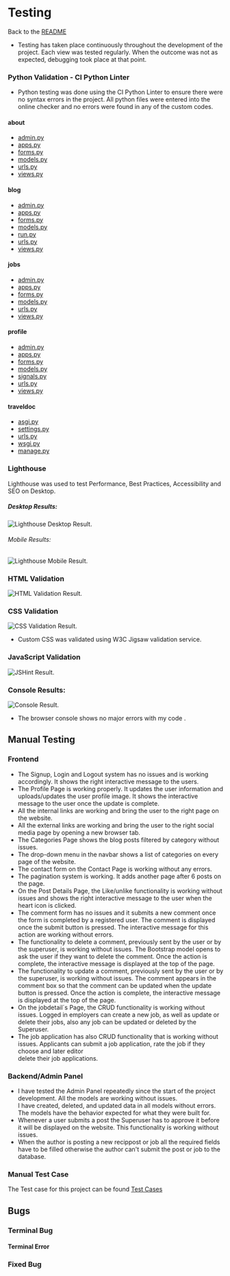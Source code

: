 # Testing
Back to the [README](README.md)

* Testing has taken place continuously throughout the development of the project. Each view was tested regularly. 
  When the outcome was not as expected, debugging took place at that point.  

### Python Validation - CI Python Linter
* Python testing was done using the CI Python Linter to ensure there were no syntax errors in the project. All python files
were entered into the online checker and no errors were found in any of the custom codes.

####  about
* [admin.py](https://res.cloudinary.com/dzesjeplp/image/upload/v1725524358/READMEpp4/TESTINGpp4/CI-Python-Linter-about-admin_pvcmyb.png)
* [apps.py](https://res.cloudinary.com/dzesjeplp/image/upload/v1725524359/READMEpp4/TESTINGpp4/CI-Python-Linter-about-apps_wjvnlf.png)
* [forms.py](https://res.cloudinary.com/dzesjeplp/image/upload/v1725524359/READMEpp4/TESTINGpp4/CI-Python-Linter-about-forms_ffrtzk.png)
* [models.py](https://res.cloudinary.com/dzesjeplp/image/upload/v1725524359/READMEpp4/TESTINGpp4/CI-Python-Linter-about-models_iopasy.png)
* [urls.py](https://res.cloudinary.com/dzesjeplp/image/upload/v1725524359/READMEpp4/TESTINGpp4/CI-Python-Linter-about-urls_zkr83p.png)
* [views.py](https://res.cloudinary.com/dzesjeplp/image/upload/v1725524359/READMEpp4/TESTINGpp4/CI-Python-Linter-about-views_m7qew1.png)


#### blog
* [admin.py](https://res.cloudinary.com/dzesjeplp/image/upload/v1725527566/READMEpp4/TESTINGpp4/testingblog/-blog-admin_azz5b7.png)
* [apps.py](https://res.cloudinary.com/dzesjeplp/image/upload/v1725527566/READMEpp4/TESTINGpp4/testingblog/CI-Python-Linter-blog-apps_m7qokv.png)
* [forms.py](https://res.cloudinary.com/dzesjeplp/image/upload/v1725527566/READMEpp4/TESTINGpp4/testingblog/CI-Python-Linter-blog-forms_gemou9.png)
* [models.py](https://res.cloudinary.com/dzesjeplp/image/upload/v1725527725/READMEpp4/TESTINGpp4/testingblog/CI-Python-Linter-blog-model_vqaopz.png)
* [run.py](https://res.cloudinary.com/dzesjeplp/image/upload/v1725620400/READMEpp4/TESTINGpp4/testingblog/CI-Python-Linter-run_zh0kdd.png)
* [urls.py](https://res.cloudinary.com/dzesjeplp/image/upload/v1725527566/READMEpp4/TESTINGpp4/testingblog/CI-Python-Linter-blog-urls_ah6ami.png)
* [views.py](https://res.cloudinary.com/dzesjeplp/image/upload/v1725527566/READMEpp4/TESTINGpp4/testingblog/CI-Python-Linter-blog-views_floarf.png)

#### jobs
* [admin.py](https://res.cloudinary.com/dzesjeplp/image/upload/v1725532662/READMEpp4/TESTINGpp4/testingblog/testingjobs/CI-Python-Linter-jobs-admin_iglm5j.png)
* [apps.py](https://res.cloudinary.com/dzesjeplp/image/upload/v1725532662/READMEpp4/TESTINGpp4/testingblog/testingjobs/CI-Python-Linter-jobs-apps_vzf595.png)
* [forms.py](https://res.cloudinary.com/dzesjeplp/image/upload/v1725532662/READMEpp4/TESTINGpp4/testingblog/testingjobs/CI-Python-Linter-jobs-forms_c73bha.png)
* [models.py](https://res.cloudinary.com/dzesjeplp/image/upload/v1725532662/READMEpp4/TESTINGpp4/testingblog/testingjobs/CI-Python-Linter-jobs-model_xdpgvi.png)
* [urls.py](https://res.cloudinary.com/dzesjeplp/image/upload/v1725532663/READMEpp4/TESTINGpp4/testingblog/testingjobs/CI-Python-Linter-jobs-urls_pgmmi7.png)
* [views.py](https://res.cloudinary.com/dzesjeplp/image/upload/v1725532663/READMEpp4/TESTINGpp4/testingblog/testingjobs/CI-Python-Linter-jobs-views_pe0ydt.png)

#### profile
* [admin.py](https://res.cloudinary.com/dzesjeplp/image/upload/v1725537062/READMEpp4/TESTINGpp4/testingblog/testingjobs/testingprofile/CI-Python-Linter-profile-admin_equild.png)
* [apps.py](https://res.cloudinary.com/dzesjeplp/image/upload/v1725537062/READMEpp4/TESTINGpp4/testingblog/testingjobs/testingprofile/CI-Python-Linter-profile-apps_mnptky.png)
* [forms.py](https://res.cloudinary.com/dzesjeplp/image/upload/v1725537062/READMEpp4/TESTINGpp4/testingblog/testingjobs/testingprofile/CI-Python-Linter-profile-forms_fmzoeo.png)
* [models.py](https://res.cloudinary.com/dzesjeplp/image/upload/v1725537063/READMEpp4/TESTINGpp4/testingblog/testingjobs/testingprofile/CI-Python-Linter-profile-models_rk16gx.png)
* [signals.py](https://res.cloudinary.com/dzesjeplp/image/upload/v1725537063/READMEpp4/TESTINGpp4/testingblog/testingjobs/testingprofile/CI-Python-Linter-profile-signals_dgc8sf.png)
* [urls.py](https://res.cloudinary.com/dzesjeplp/image/upload/v1725537153/READMEpp4/TESTINGpp4/testingblog/testingjobs/testingprofile/CI-Python-Linter-profile-urls_ooi62m.png)
* [views.py](https://res.cloudinary.com/dzesjeplp/image/upload/v1725537065/READMEpp4/TESTINGpp4/testingblog/testingjobs/testingprofile/CI-Python-Linter-profile-views_hsizqu.png)

#### traveldoc
* [asgi.py](https://res.cloudinary.com/dzesjeplp/image/upload/v1725545888/READMEpp4/TESTINGpp4/testingblog/testingjobs/testingprofile/testingtraveldoc/CI-Python-Linter-asgi_c6jqa6.png)
* [settings.py](https://res.cloudinary.com/dzesjeplp/image/upload/v1725545889/READMEpp4/TESTINGpp4/testingblog/testingjobs/testingprofile/testingtraveldoc/CI-Python-Linter-settings_uptmec.png)
* [urls.py](https://res.cloudinary.com/dzesjeplp/image/upload/v1725545889/READMEpp4/TESTINGpp4/testingblog/testingjobs/testingprofile/testingtraveldoc/CI-Python-Linter-urls_cawtml.png)
* [wsgi.py](https://res.cloudinary.com/dzesjeplp/image/upload/v1725545890/READMEpp4/TESTINGpp4/testingblog/testingjobs/testingprofile/testingtraveldoc/CI-Python-Linter-wsgi_z8ctcc.png)
* [manage.py](https://res.cloudinary.com/dzesjeplp/image/upload/v1725545888/READMEpp4/TESTINGpp4/testingblog/testingjobs/testingprofile/testingtraveldoc/CI-Python-Linter-manage_tecbnj.png)


### Lighthouse
Lighthouse was used to test Performance, Best Practices, Accessibility and SEO on Desktop.

##### Desktop Results:
![Lighthouse Desktop Result](https://res.cloudinary.com/dzesjeplp/image/upload/v1725551779/READMEpp4/TESTINGpp4/testingblog/testingjobs/testingprofile/testingtraveldoc/Lighthouse-Report-Viewer-desktop_kddojm.png).

###### Mobile Results:
![Lighthouse Mobile Result](https://res.cloudinary.com/dzesjeplp/image/upload/v1725551779/READMEpp4/TESTINGpp4/testingblog/testingjobs/testingprofile/testingtraveldoc/Lighthouse-Report-Viewermobile_eu95ep.png).

### HTML Validation
![HTML Validation Result](https://res.cloudinary.com/dzesjeplp/image/upload/v1725561446/READMEpp4/TESTINGpp4/testingblog/testingjobs/testingprofile/testingtraveldoc/Showing-results-for-https-traveldoc-0a6dba7e37c3-herokuapp-com-Nu-Html-Checker_xovgrp.png).

### CSS Validation

![CSS Validation Result](https://res.cloudinary.com/dzesjeplp/image/upload/v1725552616/READMEpp4/TESTINGpp4/testingblog/testingjobs/testingprofile/testingtraveldoc/W3C-CSS-Validator-results-for-TextArea-CSS-level-3-SVG-_zvyles.png).
* Custom CSS was validated using W3C Jigsaw validation service.

### JavaScript Validation
![JSHint Result](https://res.cloudinary.com/dzesjeplp/image/upload/v1725554781/READMEpp4/TESTINGpp4/testingblog/testingjobs/testingprofile/testingtraveldoc/JSHint-a-JavaScript-Code-Quality-Tool_f6hgck.png).

### Console Results:
![Console Result](https://res.cloudinary.com/dzesjeplp/image/upload/v1725555560/READMEpp4/TESTINGpp4/testingblog/testingjobs/testingprofile/testingtraveldoc/consolelog_fpntwb.png).
* The browser console shows no major errors with my code .

## Manual Testing
### Frontend
* The Signup, Login and Logout system has no issues and is working accordingly. It shows the right 
  interactive message to the users.
* The Profile Page is working properly. It updates the user information and uploads/updates the 
  user profile image. It shows the interactive message to the user once the update is complete.
* All the internal links are working and bring the user to the right page on the website.
* All the external links are working and bring the user to the right social media page by 
  opening a new browser tab.
* The Categories Page shows the blog posts filtered by category without issues.
* The drop-down menu in the navbar shows a list of categories on every page of the website.
* The contact form on the Contact Page is working without any errors.  
* The pagination system is working. It adds another page after 6 posts on the page.
* On the Post Details Page, the Like/unlike functionality is working without issues and shows 
  the right interactive message to the user when the heart icon is clicked.
* The comment form has no issues and it submits a new comment once the form is completed by a
  registered user. 
  The comment is displayed once the submit button is pressed. The interactive message for 
  this action are working without errors. 
* The functionality to delete a comment, previously sent by the user or by the superuser, is 
  working without issues. The Bootstrap model opens to ask the user if they want to delete 
  the comment. Once the action is complete, the interactive message is displayed at the top of the page.
* The functionality to update a comment, previously sent by the user or by the superuser, is 
  working without issues. The comment appears in the comment box so that the comment can be updated when the update button is 
  pressed. Once the action is complete, the interactive message is displayed at the top of the page. 
* On the jobdetail´s Page, the CRUD functionality is working without issues. Logged in employers can create a new 
  job, as well as update or delete their jobs, also any job can be updated or deleted by the Superuser. 
* The job application has also CRUD functionality that is working without issues. Applicants can submit a job application, rate the job if they choose and later editor  
  delete their job applications.

### Backend/Admin Panel
* I have tested the Admin Panel repeatedly since the start of the project development. All the models are working without issues.  
  I have created, deleted, and updated data in all models without errors. The models have the behavior expected for what they were built for.
* Whenever a user submits a post the Superuser has to approve it before it will be displayed on the website. This functionality is 
  working without issues.
* When the author is posting a new recippost or job all the required fields have to be filled otherwise the author can't submit the post or job to the database.

### Manual Test Case
The Test case for this project can be found [Test Cases](https://docs.google.com/spreadsheets/d/1tZ669fc7kGioveRR7f4MxRvTSzsaiUpqkPg0tNpNJUM/edit?usp=sharing)

## Bugs
### Terminal Bug
#### Terminal Error
### Fixed Bug

